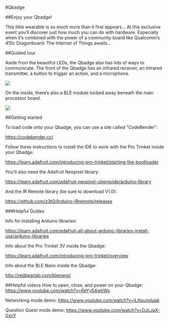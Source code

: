 #Qbadge

##Enjoy your Qbadge!

This little wearable is so much more than it first appears… At this exclusive event you’ll discover just how much you can do with hardware. Especially when it’s combined with the power of a community board like Qualcomm’s 410c Dragonboard. The Internet of Things awaits… 

##Guided tour

Aside from the beautiful LEDs, the Qbadge also has lots of ways to communicate. The front of the Qbadge has an infrared receiver, an intrared transmitter, a button to trigger an action, and a microphone. 

<img style="float: center;" src="http://i.imgur.com/TSINq4r.png">

On the inside, there’s also a BLE module tucked away beneath the main processor board.

<img style="float: center;" src="http://i.imgur.com/JZkmjEx.png">

##Getting started

To load code onto your Qbadge, you can use a site called "CodeBender":

https://codebender.cc/

Follow these instructions to install the IDE to work with the Pro Trinket inside your Qbadge:

https://learn.adafruit.com/introducing-pro-trinket/starting-the-bootloader

You'll also need the Adafruit Neopixel library: 

https://learn.adafruit.com/adafruit-neopixel-uberguide/arduino-library

And the IR Remote library (be sure to download V1.0):

https://github.com/z3t0/Arduino-IRremote/releases

###Helpful Guides

Info for installing Arduino libraries:

https://learn.adafruit.com/adafruit-all-about-arduino-libraries-install-use/arduino-libraries

Info about the Pro Trinket 3V inside the Qbadge:

https://learn.adafruit.com/introducing-pro-trinket/overview

Info about the BLE Nano inside the Qbadge:

http://redbearlab.com/blenano/


##Helpful videos
How to open, close, and power on your Qbadge:
https://www.youtube.com/watch?v=6eYyS4wtiWs

Networking mode demo:
https://www.youtube.com/watch?v=jLXpunxlupk

Question Quest mode demo:
https://www.youtube.com/watch?v=DJcJaX-GzcY
